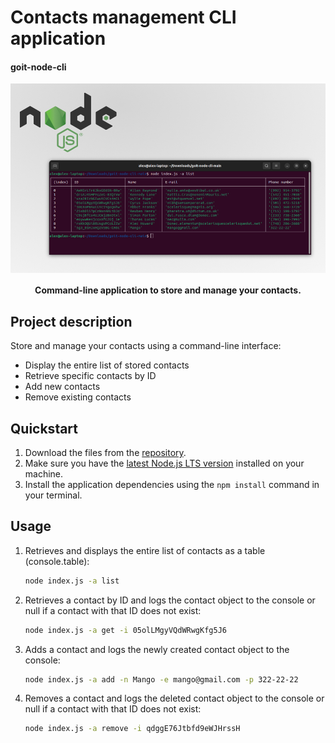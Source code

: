 # Contacts management CLI application

#### goit-node-cli

<p align="center">
  <img align="center" src="./assets/thumbnail.jpg" width="720" title="Project thumbnail" alt="project thumbnail">
</p>


<h4 align="center">
  Command-line application to store and manage your contacts.
</h4>


## Project description

Store and manage your contacts using a command-line interface: 

* Display the entire list of stored contacts
* Retrieve specific contacts by ID
* Add new contacts
* Remove existing contacts

## Quickstart

1) Download the files from the [repository](https://github.com/oleksandr-romashko/goit-node-cli).
2) Make sure you have the [latest Node.js LTS version](https://nodejs.org/en/download/package-manager) installed on your machine. 
3) Install the application dependencies using the `npm install` command in your terminal.

## Usage

1) Retrieves and displays the entire list of contacts as a table (console.table):
    ```bash
    node index.js -a list
    ```
2) Retrieves a contact by ID and logs the contact object to the console or null if a contact with that ID does not exist:
    ```bash
    node index.js -a get -i 05olLMgyVQdWRwgKfg5J6
    ```
3) Adds a contact and logs the newly created contact object to the console:
    ```bash
    node index.js -a add -n Mango -e mango@gmail.com -p 322-22-22
    ```
4) Removes a contact and logs the deleted contact object to the console or null if a contact with that ID does not exist:
    ```bash
    node index.js -a remove -i qdggE76Jtbfd9eWJHrssH
    ```